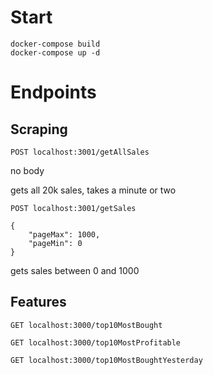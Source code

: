 # Start

```
docker-compose build
docker-compose up -d
```

# Endpoints

## Scraping

`POST localhost:3001/getAllSales `

no body

gets all 20k sales, takes a minute or two

`POST localhost:3001/getSales`

```
{
    "pageMax": 1000,
    "pageMin": 0
}
```

gets sales between 0 and 1000

## Features

`GET localhost:3000/top10MostBought`

`GET localhost:3000/top10MostProfitable`

`GET localhost:3000/top10MostBoughtYesterday`
